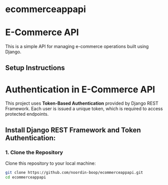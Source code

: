 # ecommerceappapi

# E-Commerce API

This is a simple API for managing e-commerce operations built using Django.

## Setup Instructions

# Authentication in E-Commerce API

This project uses **Token-Based Authentication** provided by Django REST Framework. Each user is issued a unique token, which is required to access protected endpoints.

##  Install Django REST Framework and Token Authentication:

### 1. Clone the Repository

Clone this repository to your local machine:

```bash
git clone https://github.com/noordin-boop/ecommerceappapi.git
cd ecommerceappapi

